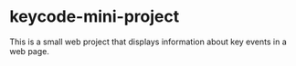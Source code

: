# keycode-mini-project
This is a small web project that displays information about key events in a web page.
